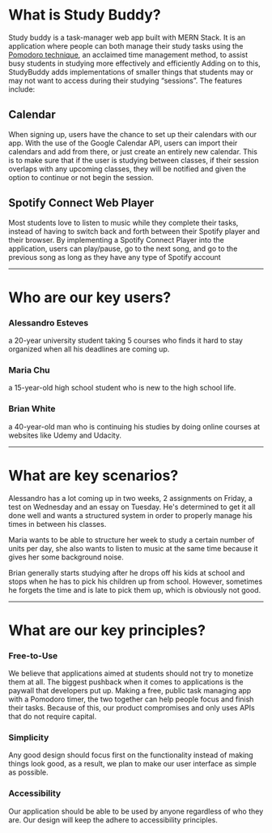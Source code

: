 # What is Study Buddy?

Study buddy is a task-manager web app built with MERN Stack. It is an application where people can
both manage their study tasks using the [Pomodoro technique](https://lifehacker.com/productivity-101-a-primer-to-the-pomodoro-technique-1598992730), an acclaimed time management method, to assist busy students in studying more effectively and efficiently
Adding on to this, StudyBuddy adds implementations of smaller things that students may or may not want to access during their studying “sessions”. The features include:

## Calendar

When signing up, users have the chance to set up their calendars with our app.
With the use of the Google Calendar API, users can import their calendars and add from there, or just create an entirely new calendar.
This is to make sure that if the user is studying between classes, if their session overlaps with any upcoming classes, they will be notified and given the option to continue or not begin the session.

## Spotify Connect Web Player

Most students love to listen to music while they complete their tasks, instead of having to switch back and forth between their Spotify player and their browser.
By implementing a Spotify Connect Player into the application, users can play/pause, go to the next song, and go to the previous song as long as they have any type of Spotify account

---------------------------------
# Who are our key users?

### Alessandro Esteves
a 20-year university student taking 5 courses who finds it hard to stay organized when all his deadlines are coming up. 

### Maria Chu
a 15-year-old high school student who is new to the high school life.

### Brian White
 a 40-year-old man who is continuing his studies by doing online courses at websites like Udemy and Udacity. 

-------------------------------
# What are key scenarios?

Alessandro has a lot coming up in two weeks, 2 assignments on Friday, a test on Wednesday and an essay on Tuesday. He's determined to get it all done well and wants a structured system in order to properly manage his times in between his classes.

Maria wants to be able to structure her week to study a certain number of units per day, she also wants to listen to music at the same time because it gives her some background noise.

Brian generally starts studying after he drops off his kids at school and stops when he has to pick his children up from school. However, sometimes he forgets the time and is late to pick them up, which is obviously not good. 

-------------------------------
# What are our key principles?

### Free-to-Use
We believe that applications aimed at students should not try to monetize them at all. The biggest pushback when it comes to applications is the paywall that developers put up. Making a free, public task managing app with a Pomodoro timer, the two together can help people focus and finish their tasks.
Because of this, our product compromises and only uses APIs that do not require capital.

### Simplicity
Any good design should focus first on the functionality instead of making things look good, as a result, we plan to make our user interface as simple as possible.

### Accessibility
Our application should be able to be used by anyone regardless of who they are. Our design will keep the adhere to accessibility principles.
